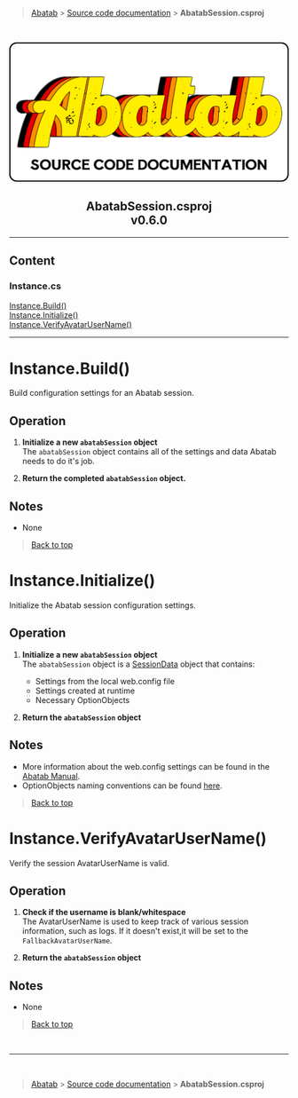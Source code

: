> [Abatab][AbatabRepoUrl] &gt; [Source code documentation][SrcDocHome] &gt; **AbatabSession.csproj**

<br>

<div align="center">

  ![SrcDocPng][SrcDocPng]

  <h2>
    AbatabSession.csproj<br>
    <b>v0.6.0</b>
  </h2>

</div>

***

## Content
### Instance.cs<br>
[Instance.Build()](#instancebuild)<br>
[Instance.Initialize()](#instanceinitialize)<br>
[Instance.VerifyAvatarUserName()](#instanceverifyavatarusername)<br>

***

# Instance.Build()

Build configuration settings for an Abatab session.

## Operation

1. **Initialize a new `abatabSession` object**  
The `abatabSession` object contains all of the settings and data Abatab needs to do it's job.

3. **Return the completed `abatabSession` object.**  

## Notes

* None

> [Back to top](#content)

# Instance.Initialize()

Initialize the Abatab session configuration settings.

## Operation

1. **Initialize a new `abatabSession` object**  
The `abatabSession` object is a [SessionData][ManAbatabData] object that contains:
    * Settings from the local web.config file
    * Settings created at runtime
    * Necessary OptionObjects

2. **Return the `abatabSession` object**  

## Notes

* More information about the web.config settings can be found in the [Abatab Manual][ManConfigure].
* OptionObjects naming conventions can be found [here][VariablePrefixes].

> [Back to top](#content)

# Instance.VerifyAvatarUserName()

Verify the session AvatarUserName is valid.

## Operation

1. **Check if the username is blank/whitespace**  
The AvatarUserName is used to keep track of various session information, such as logs. If it doesn't exist,it will be set to the `FallbackAvatarUserName`.

2. **Return the `abatabSession` object**  

## Notes

* None

> [Back to top](#content)

<br>

***

<br>

> [Abatab][AbatabRepoUrl] &gt; [Source code documentation][SrcDocHome] &gt; **AbatabSession.csproj**

<!-- REFERENCE LINKS -->

[AbatabRepoUrl]: https://github.com/spectrum-health-systems/Abatab
[SrcDocPng]: ./res/img/SrcDocPng.png
[SrcDocHome]: SrcDocHome.md
 <!-- Need specific link -->
[ManConfigure]: /doc/man/ManConfigure.md
 <!-- Need specific link -->
[ManAbatabData]: /doc/man/ManAbatabData.md
 <!-- Need specific link -->
[VariablePrefixes]: /doc/srcdoc/SrcDocHome.md#variable-prefixes